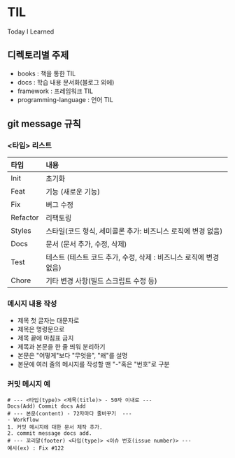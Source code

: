 # TIL
Today I Learned

## 디렉토리별 주제
- books : 책을 통한 TIL
- docs : 학습 내용 문서화(블로그 외에)
- framework : 프레임워크 TIL
- programming-language : 언어 TIL

## git message 규칙 
###  <타입> 리스트
|타입 |내용|
|:---|:---|
|Init|초기화|
|Feat|기능 (새로운 기능)|
|Fix|버그 수정|
|Refactor|리팩토링|
|Styles|스타일(코드 형식, 세미콜론 추가: 비즈니스 로직에 변경 없음)|
|Docs|문서 (문서 추가, 수정, 삭제)|
|Test|테스트 (테스트 코드 추가, 수정, 삭제 : 비즈니스 로직에 변경 없음)|
|Chore|기타 변경 사항(빌드 스크립트 수정 등)|

### 메시지 내용 작성
- 제목 첫 글자는 대문자로
- 제목은 명령문으로
- 제목 끝에 마침표 금지
- 제목과 본문을 한 줄 띄워 분리하기
- 본문은 "어떻게"보다 "무엇을", "왜"를 설명
- 본문에 여러 줄의 메시지를 작성할 땐 "-"혹은 "번호"로 구분

### 커밋 메시지 예
```
# --- <타입(type)> <제목(title)> - 50자 이내로 ---
Docs(Add) Commit docs Add
# --- 본문(content) - 72자마다 줄바꾸기  ---
- Workflow
1. 커밋 메시지에 대한 문서 제작 추가.
2. commit message docs add.
# --- 꼬리말(footer) <타입(type)> <이슈 번호(issue number)> --- 
예시(ex) : Fix #122
```

